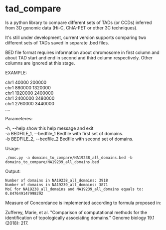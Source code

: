 # tad_compare

Is a python library to compare different sets of TADs (or CCDs) inferred from 3D genomic data (Hi-C, ChIA-PET or other 3C techniques).

It's still under development, current version supports comparing two different sets of TADs saved in separate .bed files.

BED file format requires information about chromosome in first column and about TAD start and end in second and third column respectively. Other columns are ignored at this stage. 

EXAMPLE:

chr1	40000	200000  
chr1	880000	1320000  
chr1	1920000	2400000  
chr1	2400000	2480000  
chr1	2760000	3440000  
....

Parameteres:  

  -h, --help            show this help message and exit  
  -a BEDFILE_1, --bedfile_1  Bedfile with first set of domains.  
  -b BEDFILE_2, --bedfile_2  Bedfile with second set of domains.
  
Usage:

`./moc.py -a domains_to_compare/NA19238_all_domains.bed -b domains_to_compare/NA19239_all_domains.bed`


Output:

`Number of domains in NA19238_all_domains: 3918`  
`Number of domains in NA19239_all_domains: 3871`  
`MoC for NA19238_all_domains and NA19239_all_domains equals to: 0.847649147998292`

Measure of Concordance is implemented according to formula proposed in:  

Zufferey, Marie, et al. "Comparison of computational methods for the identification of topologically associating domains." Genome biology 19.1 (2018): 217.
